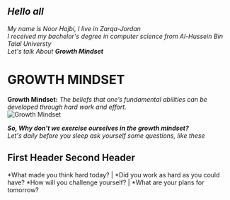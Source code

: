 

## *Hello all*
*My name is Noor Hajbi, I live in Zarqa-Jordan*  
*I received my bachelor's degree in computer science from Al-Hussein Bin Talal Universty*  
*Let's talk About __Growth Mindset__*

# GROWTH MINDSET

**Growth Mindset:** *The beliefs that one’s fundamental abilities can be developed through hard work and effort.*  
![Growth Mindset](https://lifewithnolimits.files.wordpress.com/2016/07/newgrowthmindset2-480x600.png?w=1154)  
  
  ***So, Why don't we exercise ourselves in the growth mindset?***  
  *Let's daily before you sleep ask yourself some questions, like these*

First Header  Second Header
------------------------------------------------------------------------------
*What made you think hard today?  | *Did you work as hard as you could have?
*How will you challenge yourself? | *What are your plans for tomorrow?
